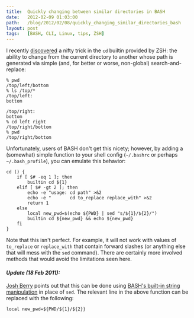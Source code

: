 ```yaml
---
title:  Quickly changing between similar directories in BASH
date:   2012-02-09 01:03:00
path:   /blog/2012/02/08/quickly_changing_similar_directories_bash
layout: post
tags:   [BASH, CLI, Linux, tips, ZSH]
---
```

I recently [discovered](http://www.acm.uiuc.edu/workshops/zsh/cd.html) a nifty trick in the `cd`
builtin provided by ZSH: the ability to change from the current directory to another whose path is
generated via simple (and, for better or worse, non-global) search-and-replace:

    % pwd
    /top/left/bottom
    % ls /top/*
    /top/left:
    bottom

    /top/right:
    bottom
    % cd left right
    /top/right/bottom
    % pwd
    /top/right/bottom

Unfortunately, users of BASH don't get this nicety; however, by adding a (somewhat) simple function
to your shell config (`~/.bashrc` or perhaps `~/.bash_profile`), you can emulate this behavior:

    cd () { 
        if [ $# -eq 1 ]; then
            builtin cd ${1}
        elif [ $# -gt 2 ]; then
            echo -e "usage: cd path" >&2
            echo -e "       cd to_replace replace_with" >&2
            return 1
        else
            local new_pwd=$(echo ${PWD} | sed "s/${1}/${2}/")
            builtin cd ${new_pwd} && echo ${new_pwd}
        fi
    }

Note that this isn't perfect. For example, it will not work with values of `to_replace` or
`replace_with` that contain forward slashes (or anything else that will mess with the `sed`
command). There are certainly more involved methods that would avoid the limitations seen here.

#### _Update (18 Feb 2011):_

[Josh Berry](http://josh-berry.blogspot.com) points out that this can be done using [BASH's built-in
string manipulation](http://tldp.org/LDP/abs/html/string-manipulation.html) in place of `sed`. The
relevant line in the above function can be replaced with the following:

    local new_pwd=${PWD/${1}/${2}}
